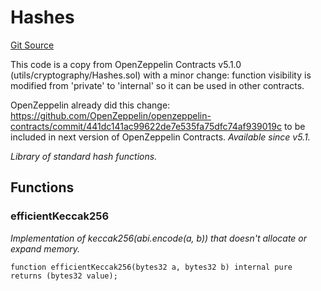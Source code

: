 # Hashes
[Git Source](https://github.com/agglayer/agglayer-contracts/blob/112a010b7c8b14335e5fe1a9bffc11bd2459df05/contracts/v2/lib/Hashes.sol)

This code is a copy from OpenZeppelin Contracts v5.1.0 (utils/cryptography/Hashes.sol) with a minor change:
function visibility is modified from 'private' to 'internal' so it can be used in other contracts.

OpenZeppelin already did this change: https://github.com/OpenZeppelin/openzeppelin-contracts/commit/441dc141ac99622de7e535fa75dfc74af939019c
to be included in next version of OpenZeppelin Contracts.
_Available since v5.1._

*Library of standard hash functions.*


## Functions
### efficientKeccak256

*Implementation of keccak256(abi.encode(a, b)) that doesn't allocate or expand memory.*


```solidity
function efficientKeccak256(bytes32 a, bytes32 b) internal pure returns (bytes32 value);
```

